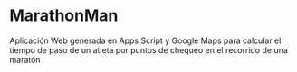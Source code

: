 # MarathonMan
Aplicación Web generada en Apps Script y Google Maps para calcular el tiempo de paso de un atleta por puntos de chequeo en el recorrido de una maratón 
